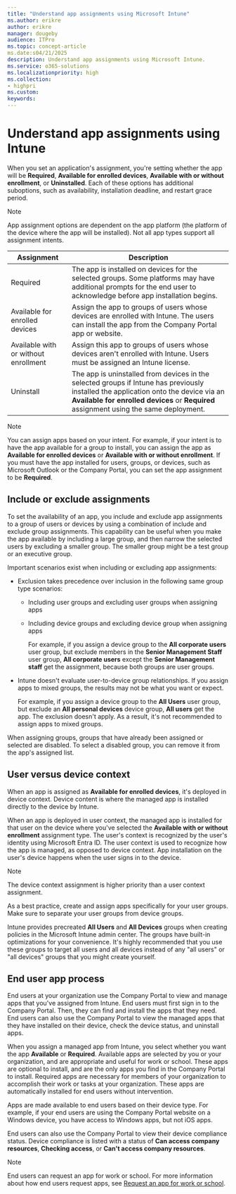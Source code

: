 ```yaml
---
title: "Understand app assignments using Microsoft Intune"
ms.author: erikre
author: erikre
manager: dougeby
audience: ITPro
ms.topic: concept-article
ms.date:s04/21/2025
description: Understand app assignments using Microsoft Intune.
ms.service: o365-solutions
ms.localizationpriority: high
ms.collection:
- highpri
ms.custom:
keywords:
---
```


# Understand app assignments using Intune

When you set an application's assignment, you're setting whether the app will be **Required**, **Available for enrolled devices**, **Available with or without enrollment**, or **Uninstalled**. Each of these options has additional suboptions, such as availability, installation deadline, and restart grace period.

> [!NOTE]
> App assignment options are dependent on the app platform (the platform of the device where the app will be installed). Not all app types support all assignment intents.

| Assignment | Description |
|---|---|
| Required | The app is installed on devices for the selected groups. Some platforms may have additional prompts for the end user to acknowledge before app installation begins. |
| Available for enrolled devices | Assign the app to groups of users whose devices are enrolled with Intune. The users can install the app from the Company Portal app or website. |
| Available with or without enrollment | Assign this app to groups of users whose devices aren't enrolled with Intune. Users must be assigned an Intune license. |
| Uninstall | The app is uninstalled from devices in the selected groups if Intune has previously installed the application onto the device via an **Available for enrolled devices** or **Required** assignment using the same deployment.  |

> [!NOTE]
> You can assign apps based on your intent. For example, if your intent is to have the app available for a group to install, you can assign the app as **Available for enrolled devices** or **Available with or without enrollment**. If you must have the app installed for users, groups, or devices, such as Microsoft Outlook or the Company Portal, you can set the app assignment to be **Required**.

## Include or exclude assignments

To set the availability of an app, you include and exclude app assignments to a group of users or devices by using a combination of include and exclude group assignments. This capability can be useful when you make the app available by including a large group, and then narrow the selected users by excluding a smaller group. The smaller group might be a test group or an executive group.

Important scenarios exist when including or excluding app assignments:

- Exclusion takes precedence over inclusion in the following same group type scenarios:
  - Including user groups and excluding user groups when assigning apps
  - Including device groups and excluding device group when assigning apps

    For example, if you assign a device group to the **All corporate users** user group, but exclude members in the **Senior Management Staff** user group, **All corporate users** except the **Senior Management staff** get the assignment, because both groups are user groups.

- Intune doesn't evaluate user-to-device group relationships. If you assign apps to mixed groups, the results may not be what you want or expect.

    For example, if you assign a device group to the **All Users** user group, but exclude an **All personal devices** device group, **All users** get the app. The exclusion doesn't apply. As a result, it's not recommended to assign apps to mixed groups.

When assigning groups, groups that have already been assigned or selected are disabled. To select a disabled group, you can remove it from the app's assigned list.

## User versus device context

When an app is assigned as **Available for enrolled devices**, it's deployed in device context. Device content is where the managed app is installed directly to the device by Intune.

When an app is deployed in user context, the managed app is installed for that user on the device where you've selected the **Available with or without enrollment** assignment type. The user's context is recognized by the user's identity using Microsoft Entra ID. The user context is used to recognize how the app is managed, as opposed to device context. App installation on the user's device happens when the user signs in to the device.

> [!NOTE]
> The device context assignment is higher priority than a user context assignment.

As a best practice, create and assign apps specifically for your user groups. Make sure to separate your user groups from device groups.

Intune provides precreated **All Users** and **All Devices** groups when creating policies in the Microsoft Intune admin center. The groups have built-in optimizations for your convenience. It's highly recommended that you use these groups to target all users and all devices instead of any "all users" or "all devices" groups that you might create yourself.

## End user app process

End users at your organization use the Company Portal to view and manage apps that you've assigned from Intune. End users must first sign in to the Company Portal. Then, they can find and install the apps that they need. End users can also use the Company Portal to view the managed apps that they have installed on their device, check the device status, and uninstall apps.

When you assign a managed app from Intune, you select whether you want the app **Available** or **Required**. Available apps are selected by you or your organization, and are appropriate and useful for work or school. These apps are optional to install, and are the only apps you find in the Company Portal to install. Required apps are necessary for members of your organization to accomplish their work or tasks at your organization. These apps are automatically installed for end users without intervention.

Apps are made available to end users based on their device type. For example, if your end users are using the Company Portal website on a Windows device, you have access to Windows apps, but not iOS apps.

End users can also use the Company Portal to view their device compliance status. Device compliance is listed with a status of **Can access company resources**, **Checking access**, or **Can't access company resources**.

> [!NOTE]
> End users can request an app for work or school. For more information about how end users request apps, see [Request an app for work or school](/mem/intune/user-help/install-apps-cpapp-windows#request-an-app-for-work-or-school).
